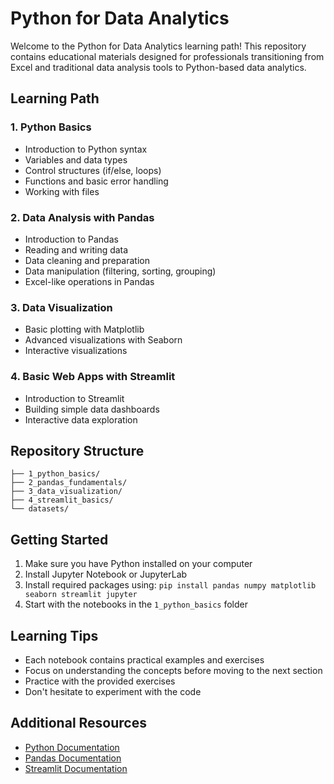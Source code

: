 # Python for Data Analytics

Welcome to the Python for Data Analytics learning path! This repository contains educational materials designed for professionals transitioning from Excel and traditional data analysis tools to Python-based data analytics.

## Learning Path

### 1. Python Basics
- Introduction to Python syntax
- Variables and data types
- Control structures (if/else, loops)
- Functions and basic error handling
- Working with files

### 2. Data Analysis with Pandas
- Introduction to Pandas
- Reading and writing data
- Data cleaning and preparation
- Data manipulation (filtering, sorting, grouping)
- Excel-like operations in Pandas

### 3. Data Visualization
- Basic plotting with Matplotlib
- Advanced visualizations with Seaborn
- Interactive visualizations

### 4. Basic Web Apps with Streamlit
- Introduction to Streamlit
- Building simple data dashboards
- Interactive data exploration

## Repository Structure

```
├── 1_python_basics/
├── 2_pandas_fundamentals/
├── 3_data_visualization/
├── 4_streamlit_basics/
└── datasets/
```

## Getting Started

1. Make sure you have Python installed on your computer
2. Install Jupyter Notebook or JupyterLab
3. Install required packages using: `pip install pandas numpy matplotlib seaborn streamlit jupyter`
4. Start with the notebooks in the `1_python_basics` folder

## Learning Tips

- Each notebook contains practical examples and exercises
- Focus on understanding the concepts before moving to the next section
- Practice with the provided exercises
- Don't hesitate to experiment with the code

## Additional Resources

- [Python Documentation](https://docs.python.org/3/)
- [Pandas Documentation](https://pandas.pydata.org/docs/)
- [Streamlit Documentation](https://docs.streamlit.io/)